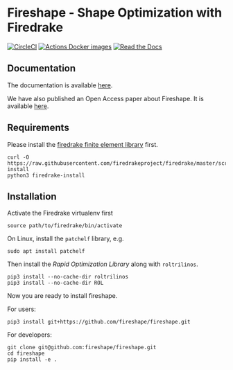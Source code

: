 # Fireshape - Shape Optimization with Firedrake


[![CircleCI](https://circleci.com/gh/fireshape/fireshape.svg?style=shield)](https://circleci.com/gh/fireshape/fireshape)
[![Actions Docker images](https://github.com/fireshape/fireshape/actions/workflows/build.yml/badge.svg)](https://github.com/fireshape/fireshape/actions/workflows/build.yml)
[![Read the Docs](https://readthedocs.org/projects/fireshape/badge/?version=latest)](https://fireshape.readthedocs.io/en/latest/)

## Documentation
The documentation is available [here](https://fireshape.readthedocs.io/en/latest/index.html#).

We have also published an Open Access paper about Fireshape. It is available
[here](https://doi.org/10.1007/s00158-020-02813-y).

## Requirements

Please install the [firedrake finite element library](https://www.firedrakeproject.org) first.

    curl -O https://raw.githubusercontent.com/firedrakeproject/firedrake/master/scripts/firedrake-install
    python3 firedrake-install


## Installation
Activate the Firedrake virtualenv first

    source path/to/firedrake/bin/activate

On Linux, install the `patchelf` library, e.g.

    sudo apt install patchelf

Then install the _Rapid Optimization Library_ along with `roltrilinos`.

    pip3 install --no-cache-dir roltrilinos
    pip3 install --no-cache-dir ROL

Now you are ready to install fireshape.

For users: 

    pip3 install git+https://github.com/fireshape/fireshape.git

For developers:
    
    git clone git@github.com:fireshape/fireshape.git
    cd fireshape
    pip install -e .
